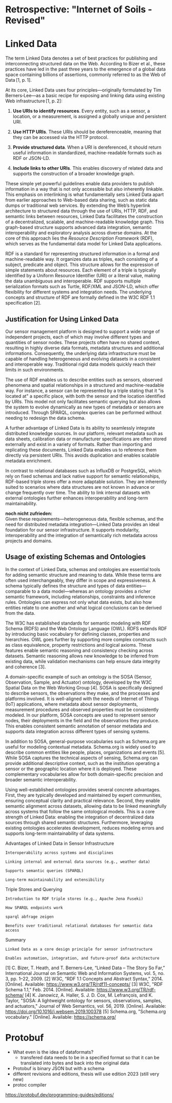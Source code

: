 # Retrospective: "Internet of Soils - Revised"

# Linked Data

The term Linked Data denotes a set of best practices for publishing and interconnecting structured data on the Web. According to Bizer et al., these practices have led in the past three years to the emergence of a global data space containing billions of assertions, commonly referred to as the Web of Data [1, p. 1].

At its core, Linked Data uses four principles—originally formulated by Tim Berners‑Lee—as a basic recipe for exposing and linking data using existing Web infrastructure [1, p. 2]:

1. **Use URIs to identify resources**. Every entity, such as a sensor, a location, or a measurement, is assigned a globally unique and persistent URI.

2. **Use HTTP URIs**. These URIs should be dereferenceable, meaning that they can be accessed via the HTTP protocol.

3. **Provide structured data**. When a URI is dereferenced, it should return useful information in standardized, machine-readable formats such as RDF or JSON-LD.

4. **Include links to other URIs**. This enables discovery of related data and supports the construction of a broader knowledge graph.

These simple yet powerful guidelines enable data providers to publish information in a way that is not only accessible but also inherently linkable. This emphasis on interlinking is what fundamentally sets Linked Data apart from earlier approaches to Web-based data sharing, such as static data dumps or traditional web services. By extending the Web’s hyperlink architecture to structured data through the use of URIs, HTTP, RDF, and semantic links between resources, Linked Data facilitates the construction of a decentralized, scalable, and machine-readable knowledge graph. This graph-based structure supports advanced data integration, semantic interoperability and exploratory analysis across diverse domains. At the core of this approach lies the *Resource Description Framework* (RDF), which serves as the fundamental data model for Linked Data applications.

RDF is a standard for representing structured information in a formal and machine-readable way. It organizes data as triples, each consisting of a subject, predicate and object. This structure allows for the expression of simple statements about resources. Each element of a triple is typically identified by a Uniform Resource Identifier (URI) or a literal value, making the data unambiguous and interoperable. RDF supports multiple serialization formats such as Turtle, RDF/XML and JSON-LD, which offer flexibility for different systems and integration needs. The underlying concepts and structure of RDF are formally defined in the W3C RDF 1.1 specification [2].

## Justification for Using Linked Data

Our sensor management platform is designed to support a wide range of independent projects, each of which may involve different types and quantities of sensor nodes. These projects often have no shared context, resulting in highly diverse data formats, metadata structures and additional informations. Consequently, the underlying data infrastructure must be capable of handling heterogeneous and evolving datasets in a consistent and interoperable way. Traditional rigid data models quickly reach their limits in such environments.

The use of RDF enables us to describe entities such as sensors, observed phenomena and spatial relationships in a structured and machine-readable way. For instance, a sensor can be represented by a triple stating that it "is located at" a specific place, with both the sensor and the location identified by URIs. This model not only facilitates semantic querying but also allows the system to evolve dynamically as new types of metadata or sensors are introduced. Through SPARQL, complex queries can be performed without needing to redesign the data schema.

A further advantage of Linked Data is its ability to seamlessly integrate distributed knowledge sources. In our platform, relevant metadata such as data sheets, calibration data or manufacturer specifications are often stored externally and exist in a variety of formats. Rather than importing and replicating these documents, Linked Data enables us to reference them directly via persistent URIs. This avoids duplication and enables scalable metadata enrichment.

In contrast to relational databases such as InfluxDB or PostgreSQL, which rely on fixed schemas and lack native support for semantic relationships, RDF-based triple stores offer a more adaptable solution. They are inherently suited to scenarios where data structures are not known in advance or change frequently over time. The ability to link internal datasets with external ontologies further enhances interoperability and long-term maintainability.

**noch nicht zufrieden:** \
Given these requirements—heterogeneous data, flexible schemas, and the need for distributed metadata integration—Linked Data provides an ideal foundation for our sensor infrastructure. It supports modularity, interoperability and the integration of semantically rich metadata across projects and domains.

## Usage of existing Schemas and Ontologies

In the context of Linked Data, schemas and ontologies are essential tools for adding semantic structure and meaning to data. While these terms are often used interchangeably, they differ in scope and expressiveness. A schema typically defines the structure and types of data entities—comparable to a data model—whereas an ontology provides a richer semantic framework, including relationships, constraints and inference rules. Ontologies can express not only what data exists, but also how entities relate to one another and what logical conclusions can be derived from the data.

The W3C has established standards for semantic modeling with RDF Schema (RDFS) and the Web Ontology Language (OWL). RDFS extends RDF by introducing basic vocabulary for defining classes, properties and hierarchies. OWL goes further by supporting more complex constructs such as class equivalence, property restrictions and logical axioms. These features enable semantic reasoning and consistency checking across datasets. Semantic reasoning allows new knowledge to be inferred from existing data, while validation mechanisms can help ensure data integrity and coherence [3].

A domain-specific example of such an ontology is the SOSA (Sensor, Observation, Sample, and Actuator) ontology, developed by the W3C Spatial Data on the Web Working Group [4]. SOSA is specifically designed to describe sensors, the observations they make, and the processes and platforms involved. It is well-aligned with the needs of Internet of Things (IoT) applications, where metadata about sensor deployments, measurement procedures and observed properties must be consistently modeled. In our platform, SOSA concepts are used to represent sensor nodes, their deployments in the field and the observations they produce. This enables consistent semantic annotation of sensor metadata and supports data integration across different types of sensing systems.

In addition to SOSA, general-purpose vocabularies such as Schema.org are useful for modeling contextual metadata. Schema.org is widely used to describe common entities like people, places, organizations and events [5]. While SOSA captures the technical aspects of sensing, Schema.org can provide additional descriptive context, such as the institution operating a sensor or the geographic location where it is deployed. These complementary vocabularies allow for both domain-specific precision and broader semantic interoperability.

Using well-established ontologies provides several concrete advantages. First, they are typically developed and maintained by expert communities, ensuring conceptual clarity and practical relevance. Second, they enable semantic alignment across datasets, allowing data to be linked meaningfully across systems that follow the same ontological models. This is a core strength of Linked Data: enabling the integration of decentralized data sources through shared semantic structures. Furthermore, leveraging existing ontologies accelerates development, reduces modeling errors and supports long-term maintainability of data systems.


Advantages of Linked Data in Sensor Infrastructure

    Interoperability across systems and disciplines

    Linking internal and external data sources (e.g., weather data)

    Supports semantic queries (SPARQL)

    Long-term maintainability and extensibility

Triple Stores and Querying

    Introduction to RDF triple stores (e.g., Apache Jena Fuseki)

    How SPARQL endpoints work
     
    sparql abfrage zeigen

    Benefits over traditional relational databases for semantic data access

Summary

    Linked Data as a core design principle for sensor infrastructure

    Enables automation, integration, and future-proof data architecture






[1] C. Bizer, T. Heath, and T. Berners-Lee, “Linked Data – The Story So Far,” International Journal on Semantic Web and Information Systems, vol. 5, no. 3, pp. 1–22, 2009.
[2] W3C, “RDF 1.1 Concepts and Abstract Syntax,” 2014. [Online]. Available: https://www.w3.org/TR/rdf11-concepts/
[3] W3C, "RDF Schema 1.1," Feb. 2014. [Online]. Available: https://www.w3.org/TR/rdf-schema/
[4] K. Janowicz, A. Haller, S. J. D. Cox, M. Lefrançois, and K. Taylor, "SOSA: A lightweight ontology for sensors, observations, samples, and actuators," Journal of Web Semantics, vol. 56, 2019. [Online]. Available: https://doi.org/10.1016/j.websem.2019.100378
[5] Schema.org, "Schema.org vocabulary." [Online]. Available: https://schema.org/






# Protobuf

- What even is the idea of dataformats?
    - transfered data needs to be in a specified format so that it can be translated into bytes and back into the original data
- Protobuf is binary JSON but with a schema
- different revisions and editions, thesis will use edition 2023 (still very new)
- protoc compiler





https://protobuf.dev/programming-guides/editions/
